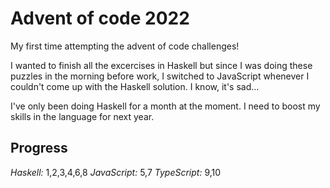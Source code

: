 # Advent of code 2022

My first time attempting the advent of code challenges!

I wanted to finish all the excercises in Haskell but since I was doing these puzzles in the morning before work, I switched to JavaScript whenever I couldn't come up with the Haskell solution. I know, it's sad...

I've only been doing Haskell for a month at the moment. I need to boost my skills in the language for next year.

## Progress

*Haskell:* 1,2,3,4,6,8
*JavaScript:* 5,7
*TypeScript:* 9,10
